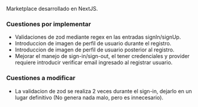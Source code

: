 Marketplace desarrollado en NextJS.

### Cuestiones por implementar
* Validaciones de zod mediante regex en las entradas signIn/signUp.
* Introduccion de imagen de perfil de usuario durante el registro.
* Introduccion de imagen de perfil de usuario posterior al registro.
* Mejorar el manejo de sign-in/sign-out, el tener credenciales y provider requiere introducir verificar email ingresado al registrar usuario.
### Cuestiones a modificar
* La validacion de zod se realiza 2 veces durante el sign-in, dejarlo en un lugar definitivo (No genera nada malo, pero es innecesario).
